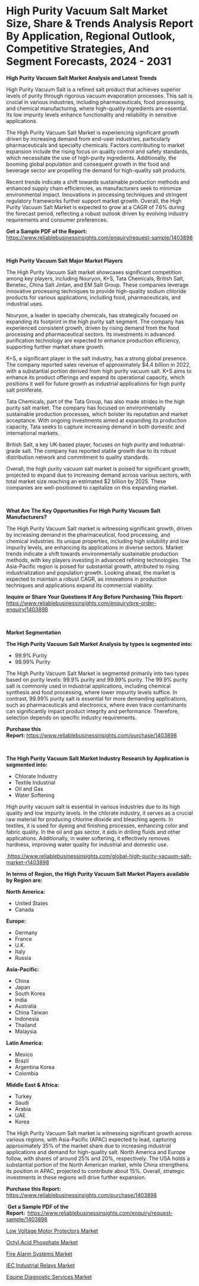 <p><h1>High Purity Vacuum Salt Market Size, Share & Trends Analysis Report By Application, Regional Outlook, Competitive Strategies, And Segment Forecasts, 2024 - 2031</h1></p><p><strong>High Purity Vacuum Salt Market Analysis and Latest Trends</strong></p>
<p><p>High Purity Vacuum Salt is a refined salt product that achieves superior levels of purity through rigorous vacuum evaporation processes. This salt is crucial in various industries, including pharmaceuticals, food processing, and chemical manufacturing, where high-quality ingredients are essential. Its low impurity levels enhance functionality and reliability in sensitive applications.</p><p>The High Purity Vacuum Salt Market is experiencing significant growth driven by increasing demand from end-user industries, particularly pharmaceuticals and specialty chemicals. Factors contributing to market expansion include the rising focus on quality control and safety standards, which necessitate the use of high-purity ingredients. Additionally, the booming global population and consequent growth in the food and beverage sector are propelling the demand for high-quality salt products.</p><p>Recent trends indicate a shift towards sustainable production methods and enhanced supply chain efficiencies, as manufacturers seek to minimize environmental impact. Innovations in processing techniques and stringent regulatory frameworks further support market growth. Overall, the High Purity Vacuum Salt Market is expected to grow at a CAGR of 7.6% during the forecast period, reflecting a robust outlook driven by evolving industry requirements and consumer preferences.</p></p>
<p><strong>Get a Sample PDF of the Report:&nbsp;</strong> <a href="https://www.reliablebusinessinsights.com/enquiry/request-sample/1403898?utm_campaign=75&utm_medium=2&utm_source=Github&utm_content=ia&utm_term=23102024&utm_id=high-purity-vacuum-salt">https://www.reliablebusinessinsights.com/enquiry/request-sample/1403898</a></p>
<p>&nbsp;</p>
<p><strong>High Purity Vacuum Salt Major Market Players</strong></p>
<p><p>The High Purity Vacuum Salt market showcases significant competition among key players, including Nouryon, K+S, Tata Chemicals, British Salt, Benetec, China Salt Jintan, and EM Salt Group. These companies leverage innovative processing techniques to provide high-quality sodium chloride products for various applications, including food, pharmaceuticals, and industrial uses.</p><p>Nouryon, a leader in specialty chemicals, has strategically focused on expanding its footprint in the high purity salt segment. The company has experienced consistent growth, driven by rising demand from the food processing and pharmaceutical sectors. Its investments in advanced purification technology are expected to enhance production efficiency, supporting further market share growth.</p><p>K+S, a significant player in the salt industry, has a strong global presence. The company reported sales revenue of approximately $4.4 billion in 2022, with a substantial portion derived from high purity vacuum salt. K+S aims to enhance its product offerings and expand its operational capacity, which positions it well for future growth as industrial applications for high purity salt proliferate.</p><p>Tata Chemicals, part of the Tata Group, has also made strides in the high purity salt market. The company has focused on environmentally sustainable production processes, which bolster its reputation and market acceptance. With ongoing investments aimed at expanding its production capacity, Tata seeks to capture increasing demand in both domestic and international markets.</p><p>British Salt, a key UK-based player, focuses on high purity and industrial-grade salt. The company has reported stable growth due to its robust distribution network and commitment to quality standards.</p><p>Overall, the high purity vacuum salt market is poised for significant growth, projected to expand due to increasing demand across various sectors, with total market size reaching an estimated $2 billion by 2025. These companies are well-positioned to capitalize on this expanding market.</p></p>
<p>&nbsp;</p>
<p><strong>What Are The Key Opportunities For High Purity Vacuum Salt Manufacturers?</strong></p>
<p><p>The High Purity Vacuum Salt market is witnessing significant growth, driven by increasing demand in the pharmaceutical, food processing, and chemical industries. Its unique properties, including high solubility and low impurity levels, are enhancing its applications in diverse sectors. Market trends indicate a shift towards environmentally sustainable production methods, with key players investing in advanced refining technologies. The Asia-Pacific region is poised for substantial growth, attributed to rising industrialization and population growth. Looking ahead, the market is expected to maintain a robust CAGR, as innovations in production techniques and applications expand its commercial viability.</p></p>
<p><strong>Inquire or Share Your Questions If Any Before Purchasing This Report:</strong> <a href="https://www.reliablebusinessinsights.com/enquiry/pre-order-enquiry/1403898?utm_campaign=75&utm_medium=2&utm_source=Github&utm_content=ia&utm_term=23102024&utm_id=high-purity-vacuum-salt">https://www.reliablebusinessinsights.com/enquiry/pre-order-enquiry/1403898</a></p>
<p>&nbsp;</p>
<p><strong>Market Segmentation</strong></p>
<p><strong>The High Purity Vacuum Salt Market Analysis by types is segmented into:</strong></p>
<p><ul><li>99.9% Purity</li><li>99.99% Purity</li></ul></p>
<p><p>The High Purity Vacuum Salt Market is segmented primarily into two types based on purity levels: 99.9% purity and 99.99% purity. The 99.9% purity salt is commonly used in industrial applications, including chemical synthesis and food processing, where lower impurity levels suffice. In contrast, 99.99% purity salt is essential for more demanding applications, such as pharmaceuticals and electronics, where even trace contaminants can significantly impact product integrity and performance. Therefore, selection depends on specific industry requirements. </p></p>
<p><strong>Purchase this Report:&nbsp;</strong><a href="https://www.reliablebusinessinsights.com/purchase/1403898?utm_campaign=75&utm_medium=2&utm_source=Github&utm_content=ia&utm_term=23102024&utm_id=high-purity-vacuum-salt">https://www.reliablebusinessinsights.com/purchase/1403898</a></p>
<p>&nbsp;</p>
<p><strong>The High Purity Vacuum Salt Market Industry Research by Application is segmented into:</strong></p>
<p><ul><li>Chlorate Industry</li><li>Textile Industrial</li><li>Oil and Gas</li><li>Water Softening</li></ul></p>
<p><p>High purity vacuum salt is essential in various industries due to its high quality and low impurity levels. In the chlorate industry, it serves as a crucial raw material for producing chlorine dioxide and bleaching agents. In textiles, it is used for dyeing and finishing processes, enhancing color and fabric quality. In the oil and gas sector, it aids in drilling fluids and other applications. Additionally, in water softening, it effectively removes hardness, improving water quality for industrial and domestic use.</p></p>
<p><a href="https://www.reliablebusinessinsights.com/global-high-purity-vacuum-salt-market-r1403898?utm_campaign=75&utm_medium=2&utm_source=Github&utm_content=ia&utm_term=23102024&utm_id=high-purity-vacuum-salt">&nbsp;https://www.reliablebusinessinsights.com/global-high-purity-vacuum-salt-market-r1403898</a></p>
<p><strong>In terms of Region, the High Purity Vacuum Salt Market Players available by Region are:</strong></p>
<p>
    <p> <strong> North America: </strong>
        <ul>
            <li>United States</li>
            <li>Canada</li>
        </ul>
        </p> 
    <p> <strong> Europe: </strong>
        <ul>
            <li>Germany</li>
            <li>France</li>
            <li>U.K.</li>
            <li>Italy</li>
            <li>Russia</li>
        </ul>
        </p> 
    <p> <strong> Asia-Pacific: </strong>
        <ul>
            <li>China</li>
            <li>Japan</li>
            <li>South Korea</li>
            <li>India</li>
            <li>Australia</li>
            <li>China Taiwan</li>
            <li>Indonesia</li>
            <li>Thailand</li>
            <li>Malaysia</li>
        </ul>
        </p> 
    <p> <strong> Latin America: </strong>
        <ul>
            <li>Mexico</li>
            <li>Brazil</li>
            <li>Argentina Korea</li>
            <li>Colombia</li>
        </ul>
        </p> 
    <p> <strong> Middle East & Africa: </strong>
        <ul>
            <li>Turkey</li>
            <li>Saudi</li>
            <li>Arabia</li>
            <li>UAE</li>
            <li>Korea</li>
        </ul>
    </p>
    </p>
<p><p>The High Purity Vacuum Salt market is witnessing significant growth across various regions, with Asia-Pacific (APAC) expected to lead, capturing approximately 35% of the market share due to increasing industrial applications and demand for high-quality salt. North America and Europe follow, with shares of around 25% and 20%, respectively. The USA holds a substantial portion of the North American market, while China strengthens its position in APAC, projected to contribute about 15%. Overall, strategic investments in these regions will drive further expansion.</p></p>
<p><strong>Purchase this Report: </strong><a href="https://www.reliablebusinessinsights.com/purchase/1403898?utm_campaign=75&utm_medium=2&utm_source=Github&utm_content=ia&utm_term=23102024&utm_id=high-purity-vacuum-salt">https://www.reliablebusinessinsights.com/purchase/1403898</a></p>
<p>&nbsp;<strong>Get a Sample PDF of the Report:&nbsp;&nbsp;</strong><a href="https://www.reliablebusinessinsights.com/enquiry/request-sample/1403898?utm_campaign=75&utm_medium=2&utm_source=Github&utm_content=ia&utm_term=23102024&utm_id=high-purity-vacuum-salt">https://www.reliablebusinessinsights.com/enquiry/request-sample/1403898</a></p>
<p><strong></strong></p>
<p><p><a href="https://github.com/shivermasallash/Market-Research-Report-List-1/blob/main/low-voltage-motor-protectors-market.md?utm_campaign=75&utm_medium=2&utm_source=Github&utm_content=ia&utm_term=23102024&utm_id=high-purity-vacuum-salt">Low Voltage Motor Protectors Market</a></p><p><a href="https://www.linkedin.com/pulse/global-octyl-acid-phosphate-market-landscape-future-trends-strategic-avyyf?utm_campaign=75&utm_medium=2&utm_source=Github&utm_content=ia&utm_term=23102024&utm_id=high-purity-vacuum-salt">Octyl Acid Phosphate Market</a></p><p><a href="https://issuu.com/reportprime-2/docs/fire-alarm-systems-market-size-2030_09ab71f605dbd3?utm_campaign=75&utm_medium=2&utm_source=Github&utm_content=ia&utm_term=23102024&utm_id=high-purity-vacuum-salt">Fire Alarm Systems Market</a></p><p><a href="https://github.com/taketakyriffecd/Market-Research-Report-List-1/blob/main/iec-industrial-relays-market.md?utm_campaign=75&utm_medium=2&utm_source=Github&utm_content=ia&utm_term=23102024&utm_id=high-purity-vacuum-salt">IEC Industrial Relays Market</a></p><p><a href="https://www.linkedin.com/pulse/influencing-factors-equine-diagnostic-services-market-insights-wumqf?utm_campaign=75&utm_medium=2&utm_source=Github&utm_content=ia&utm_term=23102024&utm_id=high-purity-vacuum-salt">Equine Diagnostic Services Market</a></p></p>